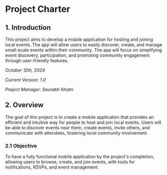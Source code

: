 # Project Charter

## 1. Introduction
This project aims to develop a mobile application for hosting and joining local events. The app will allow users to easily discover, create, and manage small-scale events within their community. The app will focus on simplifying event discovery, participation, and promoting community engagement through user-friendly features.

*October 12th, 2024*

*Current Version: 1.0*

*Project Manager: Saurabh Khatri*

## 2. Overview
The goal of this project is to create a mobile application that provides an efficient and intuitive way for people to host and join local events. Users will be able to discover events near them, create events, invite others, and communicate with attendees, fostering local community involvement.

### 2.1 Objective
To have a fully functional mobile application by the project's completion, allowing users to browse, create, and join events, with tools for notifications, RSVPs, and event management.

